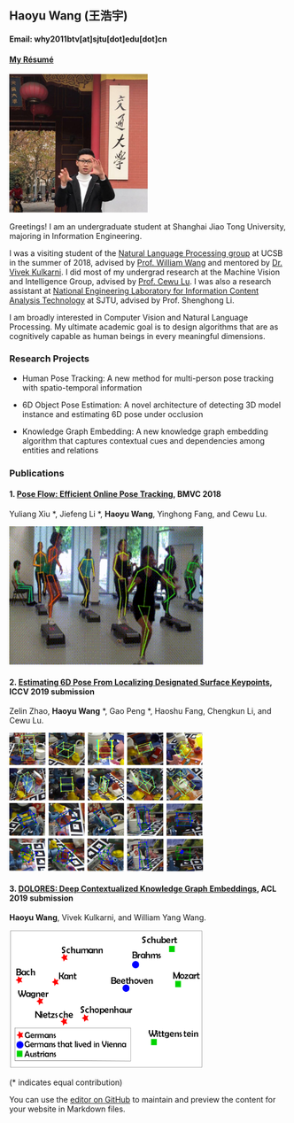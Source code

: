## Haoyu Wang (王浩宇)

#### Email: why2011btv[at]sjtu[dot]edu[dot]cn

#### [My Résumé](https://github.com/why2011btv/why2011btv.github.io/blob/master/CV_HAOYU_WANG.pdf)

<img src="profile_photo.jpg" alt="drawing" width="250"/>

Greetings! I am an undergraduate student at Shanghai Jiao Tong University, majoring in Information Engineering.

I was a visiting student of the [Natural Language Processing group](http://nlp.cs.ucsb.edu) at UCSB in the summer of 2018, advised by [Prof. William Wang](http://cs.ucsb.edu/~william/) and mentored by [Dr. Vivek Kulkarni](https://viveksck.github.io). I did most of my undergrad research at the Machine Vision and Intelligence Group, advised by [Prof. Cewu Lu](http://mvig.sjtu.edu.cn/index.html). I was also a research assistant at [National Engineering Laboratory for Information Content Analysis Technology](http://nelcat.sjtu.edu.cn/index.html) at SJTU, advised by Prof. Shenghong Li.

I am broadly interested in Computer Vision and Natural Language Processing. My ultimate academic goal is to design algorithms that are as cognitively capable as human beings in every meaningful dimensions. 

### Research Projects

- Human Pose Tracking: A new method for multi-person pose tracking with spatio-temporal information

- 6D Object Pose Estimation: A novel architecture of detecting 3D model instance and estimating 6D pose under occlusion

- Knowledge Graph Embedding: A new knowledge graph embedding algorithm that captures contextual cues and dependencies among entities and relations

### Publications

#### 1. [Pose Flow: Efficient Online Pose Tracking](https://arxiv.org/abs/1802.00977), BMVC 2018
Yuliang Xiu *, Jiefeng Li *, __Haoyu Wang__, Yinghong Fang, and Cewu Lu.

<img src="posetrack2.gif" alt="drawing" width="350" height="250"/> 

#### 2. [Estimating 6D Pose From Localizing Designated Surface Keypoints](https://arxiv.org/abs/1812.01387), ICCV 2019 submission
Zelin Zhao, __Haoyu Wang__ *, Gao Peng *, Haoshu Fang, Chengkun Li, and Cewu Lu.

<img src="visual_all.png" alt="drawing" width="350" height="250"/> 

#### 3. [DOLORES: Deep Contextualized Knowledge Graph Embeddings](https://arxiv.org/abs/1811.00147), ACL 2019 submission
__Haoyu Wang__, Vivek Kulkarni, and William Yang Wang.

<img src="place_lived_in.png" alt="drawing" width="350" height="250"/> 

(* indicates equal contribution)

You can use the [editor on GitHub](https://github.com/why2011btv/why2011btv.github.io/edit/master/index.md) to maintain and preview the content for your website in Markdown files.
